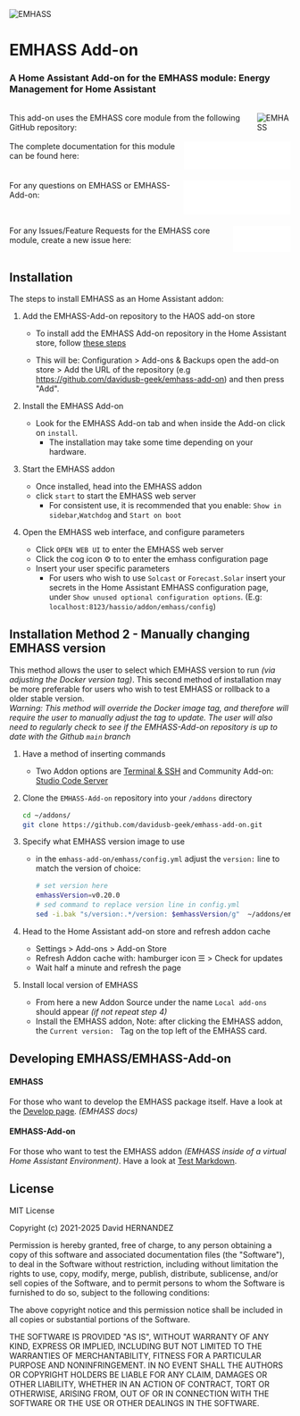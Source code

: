 <!-- markdown file presented on the main addon info tab -->

<img src="https://upload.wikimedia.org/wikipedia/commons/d/d3/Emhass_logo.svg" alt="EMHASS" width="300px">

# EMHASS Add-on

### A Home Assistant Add-on for the EMHASS module: Energy Management for Home Assistant

</br>

<div style="display: flex;">
This add-on uses the EMHASS core module from the following GitHub repository:
&nbsp; &nbsp;
<a style="text-decoration:none" href="https://github.com/davidusb-geek/emhass">
    <img src="https://raw.githubusercontent.com/davidusb-geek/emhass/master/docs/images/EMHASS_button.svg" alt="EMHASS">
</a>
</div>

</br>

<div style="display: flex;">
The complete documentation for this module can be found here:
&nbsp; &nbsp;
<a style="text-decoration:none" href="https://emhass.readthedocs.io/en/latest/">
    <img src="https://raw.githubusercontent.com/davidusb-geek/emhass/master/docs/images/Documentation_button.svg" alt="Documentation">
</a>
</div>

</br>

<div style="display: flex;">
For any questions on EMHASS or EMHASS-Add-on:
&nbsp; &nbsp;
<a style="text-decoration:none" href="https://community.home-assistant.io/t/emhass-an-energy-management-for-home-assistant/338126">
    <img src="https://raw.githubusercontent.com/davidusb-geek/emhass/master/docs/images/Community_button.svg" alt="Community">
</a>
</div>

</br>

<div style="display: flex;">
For any Issues/Feature Requests for the EMHASS core module, create a new issue here:
&nbsp; &nbsp;
<a style="text-decoration:none" href="https://github.com/davidusb-geek/emhass/issues">
    <img src="https://raw.githubusercontent.com/davidusb-geek/emhass/master/docs/images/Issues_button.svg" alt="Issues">
</a>
</div>

## Installation

The steps to install EMHASS as an Home Assistant addon:

1) Add the EMHASS-Add-on repository to the HAOS add-on store

    - To install add the EMHASS Add-on repository in the Home Assistant store, follow [these steps](https://www.home-assistant.io/common-tasks/os/#installing-third-party-add-ons)

    - This will be: Configuration > Add-ons & Backups open the add-on store > Add the URL of the repository (e.g https://github.com/davidusb-geek/emhass-add-on) and then press "Add".

2) Install the EMHASS Add-on 
    - Look for the EMHASS Add-on tab and when inside the Add-on click on `install`.
      - The installation may take some time depending on your hardware.

3) Start the EMHASS addon
    - Once installed, head into the EMHASS addon
    - click `start` to start the EMHASS web server
      -  For consistent use, it is recommended that you enable: `Show in sidebar`,`Watchdog` and `Start on boot `

4) Open the EMHASS web interface, and configure parameters
    - Click `OPEN WEB UI` to enter the EMHASS web server
    - Click the cog icon ⚙️  to to enter the emhass configuration page
    - Insert your user specific parameters
      - For users who wish to use `Solcast` or `Forecast.Solar` insert your secrets in the Home Assistant EMHASS configuration page, under `Show unused optional configuration options`. (E.g: `localhost:8123/hassio/addon/emhass/config`)

## Installation Method 2 - Manually changing EMHASS version
This method allows the user to select which EMHASS version to run _(via adjusting the Docker version tag)_. This second method of installation may be more preferable for users who wish to test EMHASS or rollback to a older stable version.   
_Warning: This method will override the Docker image tag, and therefore will require the user to manually adjust the tag to update. The user will also need to regularly check to see if the EMHASS-Add-on repository is up to date with the Github `main` branch_

1) Have a method of inserting commands
    - Two Addon options are [Terminal & SSH](https://github.com/home-assistant/addons/tree/master/ssh) and Community Add-on: [Studio Code Server](https://github.com/hassio-addons/addon-vscode)

2) Clone the `EMHASS-Add-on` repository into your `/addons` directory 
    ```bash
    cd ~/addons/
    git clone https://github.com/davidusb-geek/emhass-add-on.git
    ```

3) Specify what EMHASS version image to use
    - in the `emhass-add-on/emhass/config.yml` adjust the `version:` line to match the version of choice:
      ```bash
      # set version here 
      emhassVersion=v0.20.0
      # sed command to replace version line in config.yml 
      sed -i.bak "s/version:.*/version: $emhassVersion/g"  ~/addons/emhass-add-on/emhass/config.yml
      ```
4) Head to the Home Assistant add-on store and refresh addon cache
    - Settings > Add-ons > Add-on Store
    - Refresh Addon cache with: hamburger icon ☰ > Check for updates
    - Wait half a minute and refresh the page 

5) Install local version of EMHASS 
    - From here a new Addon Source under the name `Local add-ons` should appear _(if not repeat step 4)_
    - Install the EMHASS addon, Note: after clicking the EMHASS addon, the `Current version: ` Tag on the top left of the EMHASS card.


## Developing EMHASS/EMHASS-Add-on

#### **EMHASS**
For those who want to develop the EMHASS package itself. Have a look at the [Develop page](https://emhass.readthedocs.io/en/latest/develop.html). _(EMHASS docs)_ 

#### **EMHASS-Add-on**
For those who want to test the EMHASS addon _(EMHASS inside of a virtual Home Assistant Environment)_. Have a look at [Test Markdown](./emhass/Test.md).

## License

MIT License

Copyright (c) 2021-2025 David HERNANDEZ

Permission is hereby granted, free of charge, to any person obtaining a copy
of this software and associated documentation files (the "Software"), to deal
in the Software without restriction, including without limitation the rights
to use, copy, modify, merge, publish, distribute, sublicense, and/or sell
copies of the Software, and to permit persons to whom the Software is
furnished to do so, subject to the following conditions:

The above copyright notice and this permission notice shall be included in all
copies or substantial portions of the Software.

THE SOFTWARE IS PROVIDED "AS IS", WITHOUT WARRANTY OF ANY KIND, EXPRESS OR
IMPLIED, INCLUDING BUT NOT LIMITED TO THE WARRANTIES OF MERCHANTABILITY,
FITNESS FOR A PARTICULAR PURPOSE AND NONINFRINGEMENT. IN NO EVENT SHALL THE
AUTHORS OR COPYRIGHT HOLDERS BE LIABLE FOR ANY CLAIM, DAMAGES OR OTHER
LIABILITY, WHETHER IN AN ACTION OF CONTRACT, TORT OR OTHERWISE, ARISING FROM,
OUT OF OR IN CONNECTION WITH THE SOFTWARE OR THE USE OR OTHER DEALINGS IN THE
SOFTWARE.
